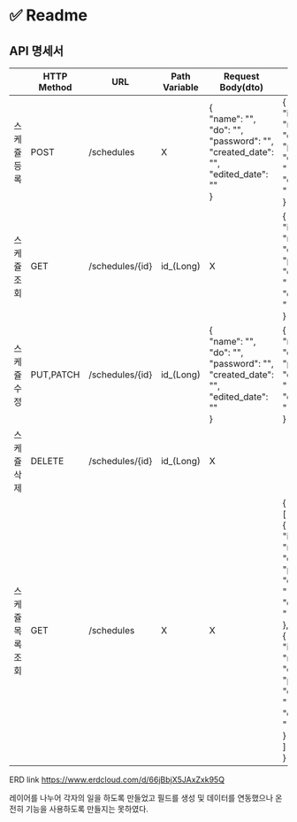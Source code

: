 ﻿# ✅ Readme

## API 명세서

|    | HTTP Method | URL | Path Variable | Request Body(dto) | Respnse | 상태 |
|----|-------------|-----|---------------|-------------------|---------|------|
| 스케쥴 등록 | POST | /schedules | X | {<br> "name": "",<br> "do": "",<br> "password": "",<br> "created_date": "",<br> "edited_date": "" <br>} | {<br> "id": 1,<br> "name": "",<br> "do": "",<br> "password": "",<br> "created_date": "",<br> "edited_date": "" <br>} | 200: OK |
| 스케쥴 조회 | GET | /schedules/{id} | id_(Long) | X | {<br> "id": 1,<br> "name": "",<br> "do": "",<br> "password": "",<br> "created_date": "",<br> "edited_date": "" <br>} | 200: OK |
| 스케쥴 수정 | PUT,PATCH | /schedules/{id} | id_(Long) | {<br> "name": "",<br> "do": "",<br> "password": "",<br> "created_date": "",<br> "edited_date": "" <br>} | {<br> "name": "",<br> "do": "",<br> "password": "",<br> "created_date": "",<br> "edited_date": "" <br>} | 200: OK |
| 스케쥴 삭제 | DELETE | /schedules/{id} | id_(Long) | X |  | 200: OK |
| 스케쥴 목록 조회 | GET | /schedules | X | X | {<br> [<br> {<br> "id": 1,<br> "name": "",<br> "do": "",<br> "password": "",<br> "created_date": "",<br> "edited_date": "" <br>},<br> {<br> "id": 1,<br> "name": "",<br> "do": "",<br> "password": "",<br> "created_date": "",<br> "edited_date": "" <br>}<br> ]<br> } | 200: OK |

ERD link
https://www.erdcloud.com/d/66jBbjX5JAxZxk95Q

레이어를 나누어 각자의 일을 하도록 만들었고 필드를 생성 및 데이터를 연동했으나
온전히 기능을 사용하도록 만들지는 못하였다.
